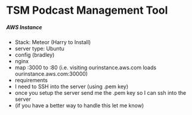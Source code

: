 # TSM Podcast Management Tool 

##### AWS Instance
- Stack: Meteor (Harry to Install)
- server type: Ubuntu
- config (bradley)
 - nginx
  - map :3000 to :80 (i.e. visiting ourinstance.aws.com loads ourinstance.aws.com:30000)
- requirements
 - I need to SSH into the server (using .pem key)
  - once you setup the server send me the .pem key so I can ssh into the server
  - (if you have a better way to handle this let me know)

